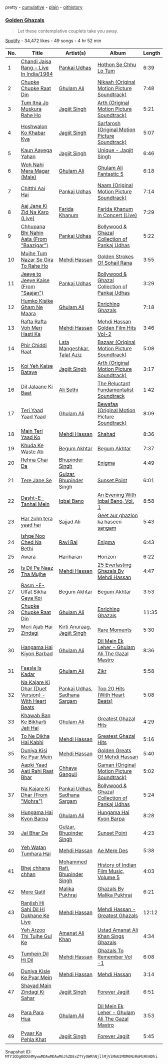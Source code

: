 pretty - [cumulative](/playlists/cumulative/37i9dQZF1DXdsiL9gD4vAA.md) - [plain](/playlists/plain/37i9dQZF1DXdsiL9gD4vAA) - [githistory](https://github.githistory.xyz/mackorone/spotify-playlist-archive/blob/main/playlists/plain/37i9dQZF1DXdsiL9gD4vAA)

### [Golden Ghazals](https://open.spotify.com/playlist/37i9dQZF1DXdsiL9gD4vAA)

> Let these contemplative couplets take you away.

[Spotify](https://open.spotify.com/user/spotify) - 34,472 likes - 49 songs - 4 hr 52 min

| No. | Title | Artist(s) | Album | Length |
|---|---|---|---|---|
| 1 | [Chandi Jaisa Rang \- Live In India/1984](https://open.spotify.com/track/0AhzeZYaFByVhvN7AP1Q1Y) | [Pankaj Udhas](https://open.spotify.com/artist/4Qpbhxe0sO2zhvUVfODdZw) | [Hothon Se Chhu Lo Tum](https://open.spotify.com/album/7aU7dUrUsmYhPZeuUM61b5) | 6:39 |
| 2 | [Chupke Chupke Raat Din](https://open.spotify.com/track/02K9EZr0aJwXzHTclgNHL8) | [Ghulam Ali](https://open.spotify.com/artist/62mCohf6aiF3nryWghwCxM) | [Nikaah \(Original Motion Picture Soundtrack\)](https://open.spotify.com/album/19uTzMdiFnYjNYXQsrkHc1) | 7:48 |
| 3 | [Tum Itna Jo Muskura Rahe Ho](https://open.spotify.com/track/4SVLJYv9gJQgFhtJdW3TEX) | [Jagjit Singh](https://open.spotify.com/artist/2ijWbN5KykTYiBoVmhzCTU) | [Arth \(Original Motion Picture Soundtrack\)](https://open.spotify.com/album/0awQFrzYaUGPkilq1gGrXF) | 5:21 |
| 4 | [Hoshwalon Ko Khabar Kya](https://open.spotify.com/track/5NbR7c5zrOZN3Dje3JVJEN) | [Jagjit Singh](https://open.spotify.com/artist/2ijWbN5KykTYiBoVmhzCTU) | [Sarfarosh \(Original Motion Picture Soundtrack\)](https://open.spotify.com/album/55kjppMnPs20DEKXN7jaSF) | 5:07 |
| 5 | [Kaun Aayega Yahan](https://open.spotify.com/track/43ohGfWWEI0dQnBXQ8KyEU) | [Jagjit Singh](https://open.spotify.com/artist/2ijWbN5KykTYiBoVmhzCTU) | [Unique \- Jagjit Singh](https://open.spotify.com/album/6UAJt94BITRYHDAFBpzRCB) | 6:46 |
| 6 | [Woh Nahi Mera Magar \(Male\)](https://open.spotify.com/track/0Uj2q3Z8g1OiMwc98Rjlhw) | [Ghulam Ali](https://open.spotify.com/artist/62mCohf6aiF3nryWghwCxM) | [Ghulam Ali Fantastic 5](https://open.spotify.com/album/6W4RhKBsth6Y371hcOd61j) | 6:18 |
| 7 | [Chitthi Aai Hai](https://open.spotify.com/track/09xLwwXCwGcNK9nU20cwQM) | [Pankaj Udhas](https://open.spotify.com/artist/4Qpbhxe0sO2zhvUVfODdZw) | [Naam \(Original Motion Picture Soundtrack\)](https://open.spotify.com/album/0DZpyKpCBKxRL8xRn0gKdz) | 7:14 |
| 8 | [Aaj Jane Ki Zid Na Karo \(Live\)](https://open.spotify.com/track/4alS0xW23tUwqscT8CkPM3) | [Farida Khanum](https://open.spotify.com/artist/07g02xbfLHmRdZaz5NAWru) | [Farida Khanum In Concert \(Live\)](https://open.spotify.com/album/2LgI5h8no2UbfcEC09Nwws) | 7:29 |
| 9 | [Chhupana Bhi Nahin Aata \(From "Baazigar"\)](https://open.spotify.com/track/2oAy8P7WfjbZW0cWw6RnAG) | [Pankaj Udhas](https://open.spotify.com/artist/4Qpbhxe0sO2zhvUVfODdZw) | [Bollywood & Ghazal Collection of Pankaj Udhas](https://open.spotify.com/album/5Mz7uZt7yAnIPpPebxpEE0) | 5:22 |
| 10 | [Mujhe Tum Nazar Se Gira To Rahe Ho](https://open.spotify.com/track/6D5YqPRZo1OfpD2cy5hUz1) | [Mehdi Hassan](https://open.spotify.com/artist/73Qu5twIpvKmLU0rPaEJi4) | [Golden Strokes Of Sohail Rana](https://open.spotify.com/album/45zJ5AmAvKqBnCsfymVLbV) | 3:55 |
| 11 | [Jeeye to Jeeye Kaise \(From "Saajan"\)](https://open.spotify.com/track/6xkH51odPN6GVpMgth0lWL) | [Pankaj Udhas](https://open.spotify.com/artist/4Qpbhxe0sO2zhvUVfODdZw) | [Bollywood & Ghazal Collection of Pankaj Udhas](https://open.spotify.com/album/5Mz7uZt7yAnIPpPebxpEE0) | 3:29 |
| 12 | [Humko Kisike Gham Ne Maara](https://open.spotify.com/track/5hZmZaExf8sG6wvoWpqs8m) | [Ghulam Ali](https://open.spotify.com/artist/62mCohf6aiF3nryWghwCxM) | [Enriching Ghazals](https://open.spotify.com/album/0reghrVnpLYtzSN8h9NstO) | 7:18 |
| 13 | [Rafta Rafta Voh Meri Hasti Ka](https://open.spotify.com/track/1m4wwtRG4UIB7GreQFP5QQ) | [Mehdi Hassan](https://open.spotify.com/artist/73Qu5twIpvKmLU0rPaEJi4) | [Mehdi Hassan Golden Film Hits Vol\-2](https://open.spotify.com/album/4bEaStiLiA9kJ9uOWam9Ct) | 3:46 |
| 14 | [Phir Chiddi Raat](https://open.spotify.com/track/0bdlGyCdA6DDg5wd5QfvQx) | [Lata Mangeshkar](https://open.spotify.com/artist/61JrslREXq98hurYL2hYoc), [Talat Aziz](https://open.spotify.com/artist/6a0qIxqTaL1BgqUfby0JLc) | [Bazaar \(Original Motion Picture Soundtrack\)](https://open.spotify.com/album/1avIfZTPBNVgxgbBSaNLnX) | 5:08 |
| 15 | [Koi Yeh Kaise Bataye](https://open.spotify.com/track/0xacMfqz3t5x29sgDmaYms) | [Jagjit Singh](https://open.spotify.com/artist/2ijWbN5KykTYiBoVmhzCTU) | [Arth \(Original Motion Picture Soundtrack\)](https://open.spotify.com/album/0awQFrzYaUGPkilq1gGrXF) | 3:17 |
| 16 | [Dil Jalaane Ki Baat](https://open.spotify.com/track/7y8nfUqN3m56KiisCjYk7s) | [Ali Sethi](https://open.spotify.com/artist/3NegWDGp038A3FIi3gSYzl) | [The Reluctant Fundamentalist Soundtrack](https://open.spotify.com/album/0DY2lIwaHNbR7aoLKWZit5) | 1:42 |
| 17 | [Teri Yaad Yaad Yaad](https://open.spotify.com/track/0fop0xkp8P9b7JTJSDdBB4) | [Ghulam Ali](https://open.spotify.com/artist/62mCohf6aiF3nryWghwCxM) | [Bewafaa \(Original Motion Picture Soundtrack\)](https://open.spotify.com/album/7lSYGvPT8tiSkQtF9SKYAY) | 8:09 |
| 18 | [Main Teri Yaad Ko](https://open.spotify.com/track/3FoMsUV3YRuLoQDdFZxVvN) | [Mehdi Hassan](https://open.spotify.com/artist/73Qu5twIpvKmLU0rPaEJi4) | [Shahad](https://open.spotify.com/album/0YCKkEc1hyPL7qCtpYrCNa) | 8:36 |
| 19 | [Khuda Ke Waste Ab](https://open.spotify.com/track/7zvbCWWFsWVn3pU0LqjOF1) | [Begum Akhtar](https://open.spotify.com/artist/2s5kwiBL19Iw2PnrJ6vYDf) | [Begum Akhtar](https://open.spotify.com/album/1DSPkSkvEe1TyrtXHvkkGo) | 7:37 |
| 20 | [Rehna Chai Da](https://open.spotify.com/track/1fXEiq31msWJIXLd2227HD) | [Bhupinder Singh](https://open.spotify.com/artist/4FMGD43a8aLM0LRKXDSXne) | [Enigma](https://open.spotify.com/album/1Bv3r9OPFzsS875nQIrx5R) | 4:49 |
| 21 | [Tere Jane Se](https://open.spotify.com/track/5zfKHMv3fIwCdaz4H3f6Uz) | [Gulzar](https://open.spotify.com/artist/0yRC5n90spXG0d3aiDQ0vB), [Bhupinder Singh](https://open.spotify.com/artist/4FMGD43a8aLM0LRKXDSXne) | [Sunset Point](https://open.spotify.com/album/21LwESMM1kqVnuhxuArokv) | 6:01 |
| 22 | [Dasht\-E\-Tanhai Mein](https://open.spotify.com/track/0PZO1Ih1qTQawy5Wc9B7zy) | [Iqbal Bano](https://open.spotify.com/artist/7JxXeUTiGg0vr8SS2iS0F0) | [An Evening With Iqbal Bano, Vol\. 1](https://open.spotify.com/album/28YZZXx13F7sSEwW13v1yv) | 8:58 |
| 23 | [Har zulm tera yaad hai](https://open.spotify.com/track/3lz869qyZcRBATTT6r4omU) | [Sajjad Ali](https://open.spotify.com/artist/5THsb9SGB89ZN6mj7ZYVSD) | [Geet aur ghazlon ka haseen sangam](https://open.spotify.com/album/47nQ54mrT5meW6q0U3aaXU) | 5:43 |
| 24 | [Ishqe Noo Ched Na Bethi](https://open.spotify.com/track/0zFdmEPDnsVO8bmLzmFdBr) | [Ravi Bal](https://open.spotify.com/artist/6j4Mc2MEM58arm0WwHTu5N) | [Enigma](https://open.spotify.com/album/1Bv3r9OPFzsS875nQIrx5R) | 6:43 |
| 25 | [Awara](https://open.spotify.com/track/5ECnRRG6R0dNL1MpJ9lSeu) | [Hariharan](https://open.spotify.com/artist/2NoJ7NuNs9nyj8Thoh1kbu) | [Horizon](https://open.spotify.com/album/0xkgV2gUv5wHBIcM0hZ9Sg) | 6:22 |
| 26 | [Is Dil Pe Naaz Tha Mujhe](https://open.spotify.com/track/25VkJONJpEE1jFn5jdJfUh) | [Mehdi Hassan](https://open.spotify.com/artist/73Qu5twIpvKmLU0rPaEJi4) | [25 Everlasting Ghazals By Mehdi Hassan](https://open.spotify.com/album/4o0t32M7pq69MgYcddWw28) | 4:47 |
| 27 | [Rasm \-E\- Ulfat Sikha Gaya Koi](https://open.spotify.com/track/6IGwyk06551osZprqKSJPk) | [Begum Akhtar](https://open.spotify.com/artist/2s5kwiBL19Iw2PnrJ6vYDf) | [Begum Akhtar](https://open.spotify.com/album/1DSPkSkvEe1TyrtXHvkkGo) | 3:53 |
| 28 | [Chupke Chupke Raat Din](https://open.spotify.com/track/4E0KNKup3x1EqEpfiDfGVt) | [Ghulam Ali](https://open.spotify.com/artist/62mCohf6aiF3nryWghwCxM) | [Enriching Ghazals](https://open.spotify.com/album/0reghrVnpLYtzSN8h9NstO) | 11:35 |
| 29 | [Meri Ajab Hai Zindagi](https://open.spotify.com/track/41ffCRz4qgkCidL08CBuPo) | [Kirti Anuraag](https://open.spotify.com/artist/3k76V6C9xfs43QCm8mqhOd), [Jagjit Singh](https://open.spotify.com/artist/2ijWbN5KykTYiBoVmhzCTU) | [Rare Moments](https://open.spotify.com/album/4kTiRFjbJLrP4Py00IA10N) | 5:30 |
| 30 | [Hangama Hai Kiyon Barbad](https://open.spotify.com/track/1M3NqMGpz82MZymh0bJSIx) | [Ghulam Ali](https://open.spotify.com/artist/62mCohf6aiF3nryWghwCxM) | [Dil Mein Ek Leher \- Ghulam Ali The Gazal Mastro](https://open.spotify.com/album/4MHSBOVdmXDu10EVMyfArU) | 8:36 |
| 31 | [Faasla Is Kadar](https://open.spotify.com/track/4JgzQJSWLRfKVCbnozPHB8) | [Ghulam Ali](https://open.spotify.com/artist/62mCohf6aiF3nryWghwCxM) | [Zikr](https://open.spotify.com/album/2gQgk1hyNCIgaeOu4OSCZz) | 5:58 |
| 32 | [Na Kajare Ki Dhar \(Duet Version\) \- With Heart Beats](https://open.spotify.com/track/5Lfsdm1eKTsUxEdqwmbBLb) | [Pankaj Udhas](https://open.spotify.com/artist/4Qpbhxe0sO2zhvUVfODdZw), [Sadhana Sargam](https://open.spotify.com/artist/1HGMG8RHvcu1mfdM9MeTek) | [Top 20 Hits \(With Heart Beats\)](https://open.spotify.com/album/5kRbMqkJmFYaOmU3Oi9nsL) | 5:08 |
| 33 | [Khawab Ban Ke Bikharti Jati Hai](https://open.spotify.com/track/3nPez09I43hLdYiNPB2XUO) | [Ghulam Ali](https://open.spotify.com/artist/62mCohf6aiF3nryWghwCxM) | [Greatest Ghazal Hits](https://open.spotify.com/album/7fB1OwjXHH3VK0EexzhAqq) | 4:29 |
| 34 | [To Ne Dikha Hai Kabhi](https://open.spotify.com/track/69GrvktEn2ezemVh4OYrvq) | [Mehdi Hassan](https://open.spotify.com/artist/73Qu5twIpvKmLU0rPaEJi4) | [Greatest Ghazal Hits](https://open.spotify.com/album/7fB1OwjXHH3VK0EexzhAqq) | 5:16 |
| 35 | [Duniya Kisi Ke Pyar Mein](https://open.spotify.com/track/4UDsOiaMP4pLawOzlmeGKk) | [Mehdi Hassan](https://open.spotify.com/artist/73Qu5twIpvKmLU0rPaEJi4) | [Golden Greats Of Mehdi Hassan](https://open.spotify.com/album/5kZPQXY1qFWCZrlGLApOKq) | 5:40 |
| 36 | [Aapki Yaad Aati Rahi Raat Bhar](https://open.spotify.com/track/2bCwBISaRkGc0CUY5t7X87) | [Chhaya Ganguli](https://open.spotify.com/artist/4psVmgSgmjHIBM7MZuVQyY) | [Gaman \(Original Motion Picture Soundtrack\)](https://open.spotify.com/album/5dF7QK9cY4JBCIqnRG7J8N) | 5:02 |
| 37 | [Na Kajare Ki Dhar \(From "Mohra"\)](https://open.spotify.com/track/2D8Cpa8hDGMHygcdrsXfS8) | [Pankaj Udhas](https://open.spotify.com/artist/4Qpbhxe0sO2zhvUVfODdZw), [Sadhana Sargam](https://open.spotify.com/artist/1HGMG8RHvcu1mfdM9MeTek) | [Bollywood & Ghazal Collection of Pankaj Udhas](https://open.spotify.com/album/5Mz7uZt7yAnIPpPebxpEE0) | 5:24 |
| 38 | [Hungama Hai Kyon Barpa](https://open.spotify.com/track/7fDOT7WW72bsyS2cY4tON0) | [Ghulam Ali](https://open.spotify.com/artist/62mCohf6aiF3nryWghwCxM) | [Hungama Hai Kyon Barpa](https://open.spotify.com/album/7uWXgcrOW9ZU4bkY3irIWD) | 8:28 |
| 39 | [Jal Bhar De](https://open.spotify.com/track/3trMcrv75BKmVVS45moplw) | [Gulzar](https://open.spotify.com/artist/0yRC5n90spXG0d3aiDQ0vB), [Bhupinder Singh](https://open.spotify.com/artist/4FMGD43a8aLM0LRKXDSXne) | [Sunset Point](https://open.spotify.com/album/21LwESMM1kqVnuhxuArokv) | 4:23 |
| 40 | [Yeh Watan Tumhara Hai](https://open.spotify.com/track/1LotGrrDWUGHqC0b2viZUr) | [Mehdi Hassan](https://open.spotify.com/artist/73Qu5twIpvKmLU0rPaEJi4) | [Ae Mere Des](https://open.spotify.com/album/4qqhhBFB4eGbKCyDwxZRXj) | 5:38 |
| 41 | [Bhej chhana chhan](https://open.spotify.com/track/3ABNBqGrID439kEc347fkD) | [Mohammed Rafi](https://open.spotify.com/artist/0gXDpqwYNDODn7fB0RDN8J), [Bhupinder Singh](https://open.spotify.com/artist/4FMGD43a8aLM0LRKXDSXne) | [History of Indian Film Music, Volume 5](https://open.spotify.com/album/69LiE5HBfujMW2CtFMf5YC) | 4:03 |
| 42 | [Mere Qatil](https://open.spotify.com/track/2i16NsRLKUsvLWyYRla7rn) | [Malika Pukhraj](https://open.spotify.com/artist/5rmKDntSlnGQF6Ndc5IklQ) | [Ghazals By Malika Pukhraj](https://open.spotify.com/album/2PsagHFpEZ3W1mLZYXmtmg) | 6:21 |
| 43 | [Ranjish Hi Sahi Dil Hi Dukhane Ke Liye](https://open.spotify.com/track/4NbG28kd9gYQHnNbF5Hsjd) | [Mehdi Hassan](https://open.spotify.com/artist/73Qu5twIpvKmLU0rPaEJi4) | [Mehdi Hassan \- Greatest Ghazals](https://open.spotify.com/album/6msMzk74VrVotyZfgwb8np) | 12:12 |
| 44 | [Yeh Arzoo Thi Tujhe Gul Ke](https://open.spotify.com/track/4LIVQbroVmruOhX8aXqu6z) | [Amanat Ali Khan](https://open.spotify.com/artist/5s29c3wPnXfRXbSKAxhmr1) | [Ustad Amanat Ali Khan Sings Ghazals](https://open.spotify.com/album/0GSK5Cdz6xnE7K5OOPyOj9) | 4:34 |
| 45 | [Tumhein Dil Hi Dil](https://open.spotify.com/track/2zbYndwSMxp3xMXcuENO5x) | [Mehdi Hassan](https://open.spotify.com/artist/73Qu5twIpvKmLU0rPaEJi4) | [Ghazals To Remember Vol \-1](https://open.spotify.com/album/1DDJT6eWzXMFx1kYh3YHuG) | 6:08 |
| 46 | [Duniya Kisie Ke Pyar Mein](https://open.spotify.com/track/1xoxOHmcRZqygAmiXugPs5) | [Mehdi Hassan](https://open.spotify.com/artist/73Qu5twIpvKmLU0rPaEJi4) | [Mehdi Hassan](https://open.spotify.com/album/70aqO6m7wDEb0vF3aWK2Kl) | 3:14 |
| 47 | [Shayad Main Zindagi Ki Sahar](https://open.spotify.com/track/0o6uSD5VMHr8NFxd8E3g2T) | [Jagjit Singh](https://open.spotify.com/artist/2ijWbN5KykTYiBoVmhzCTU) | [Forever Jagjit](https://open.spotify.com/album/4w055AjEwBPMQgMtQGQUmf) | 6:51 |
| 48 | [Para Para Hua](https://open.spotify.com/track/6sjMz9ZnmYzn6bRBHiMQG7) | [Ghulam Ali](https://open.spotify.com/artist/62mCohf6aiF3nryWghwCxM) | [Dil Mein Ek Leher \- Ghulam Ali The Gazal Mastro](https://open.spotify.com/album/4MHSBOVdmXDu10EVMyfArU) | 3:53 |
| 49 | [Pyaar Ka Pehla Khat](https://open.spotify.com/track/1T5p21xwrx6Dpj3T0o9aU7) | [Jagjit Singh](https://open.spotify.com/artist/2ijWbN5KykTYiBoVmhzCTU) | [Forever Jagjit](https://open.spotify.com/album/4w055AjEwBPMQgMtQGQUmf) | 5:45 |

Snapshot ID: `MTY1ODg0ODU4MywwMDAwMDAwMGJhZDExZTYyOWRhNjllMjViMmU2MDM0NzRmMzRhNDhi`
